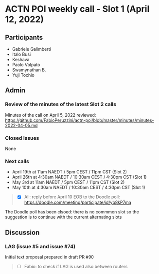 # ACTN POI weekly call - Slot 1 (April 12, 2022)

## Participants
- Gabriele Galimberti
- Italo Busi
- Keshava
- Paolo Volpato
- Swamynathan B.
- Yuji Tochio

## Admin

### Review of the minutes of the latest Slot 2 calls

Minutes of the call on April 5, 2022 reviewed: https://github.com/FabioPeruzzini/actn-poi/blob/master/minutes/minutes-2022-04-05.md

### Closed Issues

None

### Next calls

- April 19th at 11am NAEDT / 5pm CEST / 11pm CST (Slot 2)
- April 26th at 4:30am NAEDT / 10:30am CEST / 4:30pm CST (Slot 1)
- May 3rd at 11am NAEDT / 5pm CEST / 11pm CST (Slot 2)
- May 10th at 4:30am NAEDT / 10:30am CEST / 4:30pm CST (Slot 1)

> - [x] All: reply before April 10 EOB to the Doodle poll: https://doodle.com/meeting/participate/id/yb8kP7ma

The Doodle poll has been clsoed: there is no commmon slot so the suggestion is to continue with the current alternating slots

## Discussion

### LAG (issue #5 and issue #74)

Initial text proposal prepared in draft PR #90

> - [ ] Fabio: to check if LAG is used also between routers
